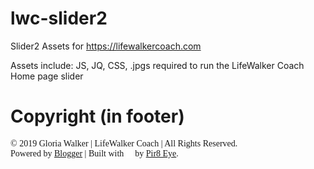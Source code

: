 # lwc-slider2
Slider2 Assets for https://lifewalkercoach.com

Assets include: JS, JQ, CSS, .jpgs required to run the LifeWalker Coach Home page slider


# Copyright (in footer)
<div style="font-family: kalam, cursive;">© 2019 Gloria Walker | LifeWalker Coach | All Rights Reserved.<br />
Powered by <a href="https://draft.blogger.com/">Blogger</a> | Built with <span style="background-color: white; text-align: center;font-family:&quot;;font-size:25px;color:#2c0e25;">💖</span> by <a href="http://foss.pir8aye.net/">Pir8 Eye</a>.<br /></div>
